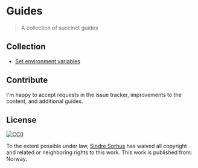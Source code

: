 # Guides

> A collection of succinct guides


## Collection

- [Set environment variables](set-environment-variables.md)


## Contribute

I'm happy to accept requests in the issue tracker, improvements to the content, and additional guides.


## License

[![CC0](http://i.creativecommons.org/p/zero/1.0/88x31.png)](http://creativecommons.org/publicdomain/zero/1.0/)

To the extent possible under law, [Sindre Sorhus](http://sindresorhus.com) has waived all copyright and related or neighboring rights to this work. This work is published from: Norway.
